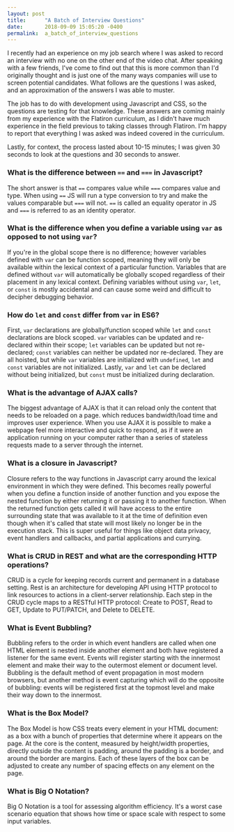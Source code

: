 ```yaml
---
layout: post
title:      "A Batch of Interview Questions"
date:       2018-09-09 15:05:20 -0400
permalink:  a_batch_of_interview_questions
---
```



I recently had an experience on my job search where I was asked to record an interview with no one on the other end of the video chat. After speaking with a few friends, I've come to find out that this is more common than I'd originally thought and is just one of the many ways companies will use to screen potential candidates. What follows are the questions I was asked, and an approximation of the answers I was able to muster.  

The job has to do with development using Javascript and CSS, so the questions are testing for that knowledge. These answers are coming mainly from my experience with the Flatiron curriculum, as I didn't have much experience in the field previous to taking classes through Flatiron. I'm happy to report that everything I was asked was indeed covered in the curriculum.

Lastly, for context, the process lasted about 10-15 minutes; I was given 30 seconds to look at the questions and 30 seconds to answer.

### What is the difference between `==` and `===` in Javascript?

The short answer is that `==` compares value while `===` compares value and type.  When using `==` JS will run a type conversion to try and make the values comparable but `===` will not.  `==` is called an equality operator in JS and `===` is referred to as an identity operator.

### What is the difference when you define a variable using `var` as opposed to not using `var`?

If you're in the global scope there is no difference; however variables defined with `var` can be function scoped, meaning they will only be available within the lexical context of a particular function.  Variables that are defined without `var` will automatically be globally scoped regardless of their placement in any lexical context.  Defining variables without using `var`, `let`, or `const` is mostly accidental and can cause some weird and difficult to decipher debugging behavior.

### How do `let` and `const` differ from `var` in ES6?

First, `var` declarations are globally/function scoped while `let` and `const` declarations are block scoped.  `var` variables can be updated and re-declared within their scope; `let` variables can be updated but not re-declared; `const` variables can neither be updated nor re-declared.  They are all hoisted, but while `var` variables are initialized with `undefined`, `let` and `const` variables are not initialized.  Lastly, `var` and `let` can be declared without being initialized, but `const` must be initialized during declaration.

### What is the advantage of AJAX calls?

The biggest advantage of AJAX is that it can reload only the content that needs to be reloaded on a page. which reduces bandwidth/load time and improves user experience.  When you use AJAX it is possible to make a webpage feel more interactive and quick to respond, as if it were an application running on your computer rather than a series of stateless requests made to a server through the internet.

### What is a closure in Javascript?

Closure refers to the way functions in Javascript carry around the lexical environment in which they were defined.  This becomes really powerful when you define a function inside of another function and you expose the nested function by either returning it or passing it to another function.  When the returned function gets called it will have access to the entire surrounding state that was available to it at the time of definition even though when it's called that state will most likely no longer be in the execution stack.  This is super useful for things like object data privacy, event handlers and callbacks, and partial applications and currying. 

### What is CRUD in REST and what are the corresponding HTTP operations?

CRUD is a cycle for keeping records current and permanent in a database setting.  Rest is an architecture for developing API using HTTP protocol to link resources to actions in a client-server relationship.  Each step in the CRUD cycle maps to a RESTful HTTP protocol: Create to POST, Read to GET, Update to PUT/PATCH, and Delete to DELETE.

### What is Event Bubbling?

Bubbling refers to the order in which event handlers are called when one HTML element is nested inside another element and both have registered a listener for the same event.  Events will register starting with the innermost element and make their way to the outermost element or document level.  Bubbling is the default method of event propagation in most modern browsers, but another method is event capturing which will do the opposite of bubbling: events will be registered first at the topmost level and make their way down to the innermost.

### What is the Box Model?

The Box Model is how CSS treats every element in your HTML document: as a box with a bunch of properties that determine where it appears on the page.  At the core is the content, measured by height/width properties, directly outside the content is padding, around the padding is a border, and around the border are margins.  Each of these layers of the box can be adjusted to create any number of spacing effects on any element on the page.

### What is Big O Notation?

Big O Notation is a tool for assessing algorithm efficiency.  It's a worst case scenario equation that shows how time or space scale with respect to some input variables.
